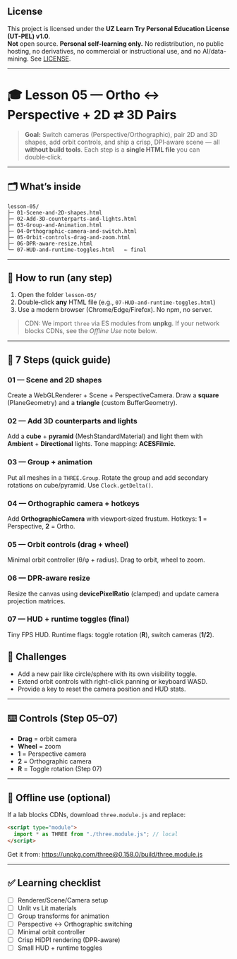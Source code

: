 ## License
This project is licensed under the **UZ Learn Try Personal Education License (UT-PEL) v1.0**.  
**Not** open source. **Personal self-learning only.** No redistribution, no public hosting, no derivatives, no commercial or instructional use, and no AI/data-mining. See [LICENSE](./LICENSE).

---

# 🎓 Lesson 05 — Ortho ↔ Perspective + 2D ⇄ 3D Pairs

> **Goal:** Switch cameras (Perspective/Orthographic), pair 2D and 3D shapes, add orbit controls, and ship a crisp, DPI‑aware scene — all **without build tools**. Each step is a **single HTML file** you can double‑click.

---

## 🗂 What’s inside

```
lesson-05/
├─ 01-Scene-and-2D-shapes.html
├─ 02-Add-3D-counterparts-and-lights.html
├─ 03-Group-and-Animation.html
├─ 04-Orthographic-camera-and-switch.html
├─ 05-Orbit-controls-drag-and-zoom.html
├─ 06-DPR-aware-resize.html
└─ 07-HUD-and-runtime-toggles.html   ← final
```

---

## 🚀 How to run (any step)

1. Open the folder `lesson-05/`
2. Double‑click **any** HTML file (e.g., `07-HUD-and-runtime-toggles.html`)
3. Use a modern browser (Chrome/Edge/Firefox). No npm, no server.

> CDN: We import `three` via ES modules from **unpkg**. If your network blocks CDNs, see the _Offline Use_ note below.

---

## 🧭 7 Steps (quick guide)

### 01 — Scene and 2D shapes
Create a WebGLRenderer + Scene + PerspectiveCamera. Draw a **square** (PlaneGeometry) and a **triangle** (custom BufferGeometry).

### 02 — Add 3D counterparts and lights
Add a **cube** + **pyramid** (MeshStandardMaterial) and light them with **Ambient** + **Directional** lights. Tone mapping: **ACESFilmic**.

### 03 — Group + animation
Put all meshes in a `THREE.Group`. Rotate the group and add secondary rotations on cube/pyramid. Use `Clock.getDelta()`.

### 04 — Orthographic camera + hotkeys
Add **OrthographicCamera** with viewport‑sized frustum. Hotkeys: **1** = Perspective, **2** = Ortho.

### 05 — Orbit controls (drag + wheel)
Minimal orbit controller (θ/φ + radius). Drag to orbit, wheel to zoom.

### 06 — DPR‑aware resize
Resize the canvas using **devicePixelRatio** (clamped) and update camera projection matrices.

### 07 — HUD + runtime toggles (final)
Tiny FPS HUD. Runtime flags: toggle rotation (**R**), switch cameras (**1/2**).

## 💪 Challenges
- Add a new pair like circle/sphere with its own visibility toggle.
- Extend orbit controls with right-click panning or keyboard WASD.
- Provide a key to reset the camera position and HUD stats.

---

## ⌨️ Controls (Step 05–07)
- **Drag** = orbit camera
- **Wheel** = zoom
- **1** = Perspective camera
- **2** = Orthographic camera
- **R** = Toggle rotation (Step 07)

---

## 🧱 Offline use (optional)
If a lab blocks CDNs, download `three.module.js` and replace:

```html
<script type="module">
  import * as THREE from "./three.module.js"; // local
</script>
```

Get it from: https://unpkg.com/three@0.158.0/build/three.module.js

---

## ✅ Learning checklist
- [ ] Renderer/Scene/Camera setup
- [ ] Unlit vs Lit materials
- [ ] Group transforms for animation
- [ ] Perspective ↔ Orthographic switching
- [ ] Minimal orbit controller
- [ ] Crisp HiDPI rendering (DPR-aware)
- [ ] Small HUD + runtime toggles
